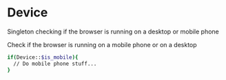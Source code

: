 # Device
Singleton checking if the browser is running on a desktop or mobile phone

Check if the browser is running on a mobile phone or on a desktop
```sh
if(Device::$is_mobile){
  // Do mobile phone stuff...
}
```
